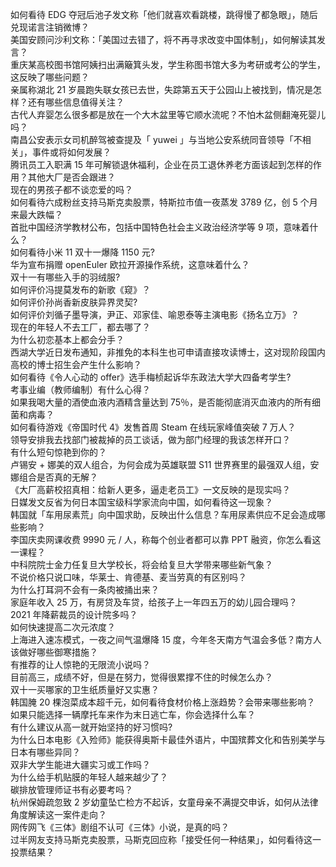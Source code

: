 如何看待 EDG 夺冠后池子发文称「他们就喜欢看跳楼，跳得慢了都急眼」，随后兑现诺言注销微博？  
美国安顾问沙利文称：「美国过去错了，将不再寻求改变中国体制」，如何解读其发言？  
重庆某高校图书馆阿姨扫出满簸箕头发，学生称图书馆大多为考研或考公的学生，这反映了哪些问题？  
亲属称湖北 21 岁晨跑失联女孩已去世，失踪第五天于公园山上被找到，情况是怎样？还有哪些信息值得关注？  
古代人弃婴怎么很多都是放在一个大木盆里等它顺水流呢？不怕木盆侧翻淹死婴儿吗？  
南昌公安表示女司机醉驾被查提及「 yuwei 」与当地公安系统同音领导「不相关」，事件或将如何发展？  
腾讯员工入职满 15 年可解锁退休福利，企业在员工退休养老方面该起到怎样的作用？其他大厂是否会跟进？  
现在的男孩子都不谈恋爱的吗？  
如何看待六成粉丝支持马斯克卖股票，特斯拉市值一夜蒸发 3789 亿，创 5 个月来最大跌幅？  
首批中国经济学教材公布，包括中国特色社会主义政治经济学等 9 项，意味着什么？  
如何看待小米 11 双十一爆降 1150 元?  
华为宣布捐赠 openEuler 欧拉开源操作系统，这意味着什么？  
双十一有哪些入手的羽绒服?  
如何评价冯提莫发布的新歌《窥》？  
如何评价孙尚香新皮肤异界灵契?  
如何评价刘循子墨导演，尹正、邓家佳、喻恩泰等主演电影《扬名立万》？  
现在的年轻人不去工厂，都去哪了？  
为什么初恋基本上都会分手？  
西湖大学近日发布通知，非推免的本科生也可申请直接攻读博士，这对现阶段国内高校的博士招生会产生什么影响？  
如何看待《令人心动的 offer》选手梅桢起诉华东政法大学大四备考学生?  
考事业编（教师编制）有什么心得？  
如果我喝大量的酒使血液内酒精含量达到 75％，是否能彻底消灭血液内的所有细菌和病毒？  
如何看待游戏《帝国时代 4》发售首周 Steam 在线玩家峰值突破 7 万人？  
领导安排我去找部门被裁掉的员工谈话，做为部门经理的我该怎样开口？  
有什么短句惊艳到你的？  
卢锡安 + 娜美的双人组合，为何会成为英雄联盟 S11 世界赛里的最强双人组，安娜组合是否真的无解？  
《大厂高薪校招真相：给新人更多，逼走老员工》一文反映的是现实吗？  
日媒发文反省为何日本国宝级科学家流向中国，如何看待这一现象？  
韩国就「车用尿素荒」向中国求助，反映出什么信息？车用尿素供应不足会造成哪些影响？  
李国庆卖网课收费 9990 元 / 人，称每个创业者都可以靠 PPT 融资，你怎么看这一课程？  
中科院院士金力任复旦大学校长，将会给复旦大学带来哪些新气象？  
不说价格只说口味，华莱士、肯德基、麦当劳真的有区别吗？  
为什么打耳洞不会有一条肉被捅出来？  
家庭年收入 25 万，有房贷及车贷，给孩子上一年四五万的幼儿园合理吗？  
2021 年降薪裁员的设计院多吗？  
如何快速提高二次元浓度？  
上海进入速冻模式，一夜之间气温爆降 15 度，今年冬天南方气温会多低？南方人该做好哪些御寒措施？  
有推荐的让人惊艳的无限流小说吗？  
目前高三，成绩不好，但是在努力，觉得很累撑不住的时候怎么办？  
双十一买哪家的卫生纸质量好又实惠？  
韩国腌 20 棵泡菜成本超千元，如何看待食材价格上涨趋势？会带来哪些影响？  
如果只能选择一辆摩托车来作为末日逃亡车，你会选择什么车？  
有什么建议从高一就开始坚持的好习惯吗?  
为什么日本电影《入殓师》能获得奥斯卡最佳外语片，中国殡葬文化和告别美学与日本有哪些异同？  
双非大学生能进大疆实习或工作吗？  
为什么给手机贴膜的年轻人越来越少了？  
碳排放管理师证书有必要考吗？  
杭州保姆疏忽致 2 岁幼童坠亡检方不起诉，女童母亲不满提交申诉，如何从法律角度解读这一案件走向？  
网传网飞《三体》剧组不认可《三体》小说，是真的吗？  
过半网友支持马斯克卖股票，马斯克回应称「接受任何一种结果」，如何看待这一投票结果？  
